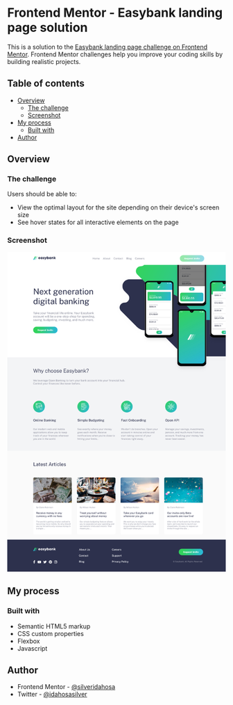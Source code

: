 # Frontend Mentor - Easybank landing page solution

This is a solution to the [Easybank landing page challenge on Frontend Mentor](https://www.frontendmentor.io/challenges/easybank-landing-page-WaUhkoDN). Frontend Mentor challenges help you improve your coding skills by building realistic projects. 

## Table of contents

- [Overview](#overview)
  - [The challenge](#the-challenge)
  - [Screenshot](#screenshot)
- [My process](#my-process)
  - [Built with](#built-with)
- [Author](#author)




## Overview

### The challenge

Users should be able to:

- View the optimal layout for the site depending on their device's screen size
- See hover states for all interactive elements on the page

### Screenshot

![](./images/Screenshot(Desktop).png)


## My process

### Built with

- Semantic HTML5 markup
- CSS custom properties
- Flexbox
- Javascript




## Author

- Frontend Mentor - [@silveridahosa](https://www.frontendmentor.io/profile/silveridahosa)
- Twitter - [@idahosasilver](https://www.twitter.com/idahosasilver)

